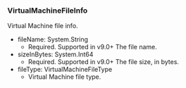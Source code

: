 ### VirtualMachineFileInfo
Virtual Machine file info.

- fileName: System.String
  - Required. Supported in v9.0+
  The file name.
- sizeInBytes: System.Int64
  - Required. Supported in v9.0+
  The file size, in bytes.
- fileType: VirtualMachineFileType
  - Virtual Machine file type.
